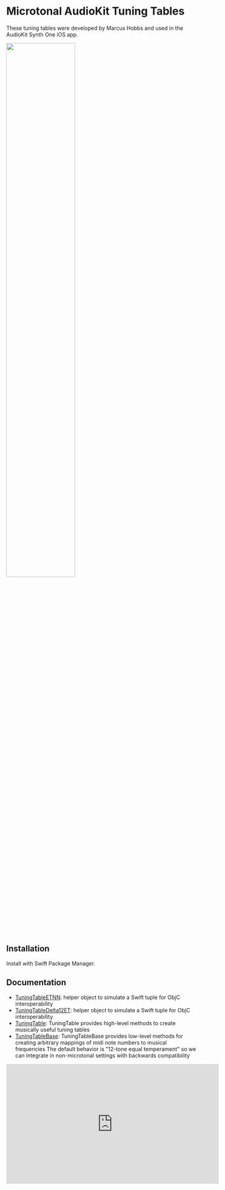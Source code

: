 # Microtonal AudioKit Tuning Tables

These tuning tables were developed by Marcus Hobbs and used in the AudioKit Synth One iOS app.

<img src="https://github.com/AudioKit/Microtonality/blob/develop/images/synthone.jpg?raw=true" width="60%"/>

## Installation

Install with Swift Package Manager.

## Documentation

  - [TuningTableETNN](https://audiokit.io/Microtonality/documentation/microtonality/tuningtableetnn):
    helper object to simulate a Swift tuple for ObjC interoperability
  - [TuningTableDelta12ET](https://audiokit.io/Microtonality/documentation/microtonality/tuningtabledelta12et):
    helper object to simulate a Swift tuple for ObjC interoperability
  - [TuningTable](https://audiokit.io/Microtonality/documentation/microtonality/tuningtable):
    TuningTable provides high-level methods to create musically useful tuning tables
  - [TuningTableBase](https://audiokit.io/Microtonality/documentation/microtonality/tuningtablebase):
    TuningTableBase provides low-level methods for creating
    arbitrary mappings of midi note numbers to musical frequencies
    The default behavior is "12-tone equal temperament" so
    we can integrate in non-microtonal settings with backwards compatibility

<iframe width="560" height="315" src="https://www.youtube.com/embed/bVnHpBozSJ4?start=1975" title="YouTube video player" frameborder="0" allow="accelerometer; autoplay; clipboard-write; encrypted-media; gyroscope; picture-in-picture" allowfullscreen></iframe>
